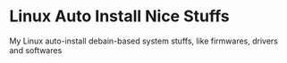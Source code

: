 # Linux Auto Install Nice Stuffs
My Linux auto-install debain-based system stuffs, like firmwares, drivers and softwares
